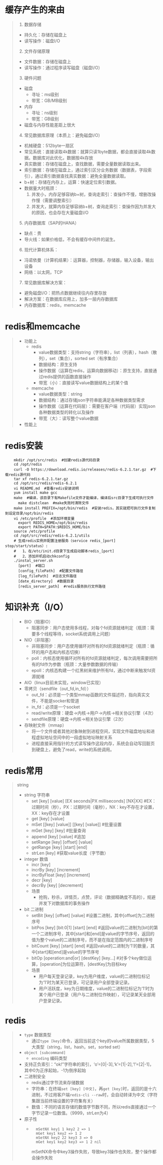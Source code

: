 # 缓存产生的来由
> 1. 数据存储
>   - 持久化：存储在磁盘上
>   - 读写操作：磁盘I/O
> 2. 文件存储原理
>   - 文件数据：存储在磁盘上
>   - 读写操作：通过程序读写磁盘（磁盘I/O）
> 3. 硬件问题
>   - 磁盘
>       - 寻址：ms级别
>       - 带宽：GB/MB级别
>   - 内存
>       - 寻址：ns级别
>       - 带宽：GB级别
>   - 磁盘与内存性能差距上很大
> 4. 常见数据库原理（本质上：避免磁盘I/O）
>   - 机械硬盘：512byte一扇区
>   - 常见系统：直接读取4k数据：就算只读1byte数据，都会直接读取4k数据。数据库对此优化，数据按4k存放
>   - 真实数据：存储在磁盘上，查找数据，需要全量数据读取出来。
>   - 索引数据：存储在磁盘上，通过索引区分业务数据（数据表，字段索引），通过索引数据查找真实数据：避免全量数据读取。
>   - b+树：存储在内存上，运算：快速定位索引数据。
>   - 数据量大时瓶颈：
>       1. 并发小，内存足够容纳b+树，查询走索引：查操作不慢，增删改操作慢（需要调整索引）
>       2. 并发大，就算内存足够容纳b+树，查询走索引：查操作因为并发大的原因，也会存在大量磁盘I/O
> 5. 内存数据库（SAP的HANA）
>   - 缺点：贵
>   - 导火线：如果价格低，不会有缓存中间件的诞生。
> 6. 现代计算机体系：
>   - 冯诺依曼（计算机结果）：运算器，控制器，存储器，输入设备，输出设备
>   - 网络：以太网，TCP
> 7. 常见数据库解决方案：
>   - 避免磁盘I/O：把热点数据继续往内存里存放
>   - 解决方案：在数据库应用上，加多一层内存数据库
>   - 内存数据库：redis，memcache

# redis和memcache
> - 功能上
>   - redis
>       - value数据类型：支持string（字符串），list（列表），hash（散列），set（集合），sorted set（有序集合）
>       - 数据结构：原生支持
>       - 操作数据（运算在redis，运算向数据移动）：原生支持，直接通过redis提供的函数直接操作
>       - 带宽（小）：直接读写value数据结构上的某个值
>   - memcache
>       - value数据类型：string
>       - 数据结构：通过存储json字符串能满足各种数据类型需求
>       - 操作数据（运算在代码层）：需要在客户端（代码层）实现json各种数据类型的转化以及操作
>       - 带宽（大）：读写整个value数据
> - 性能上
>

# redis安装
```shell script
    mkdir /opt/src/redis  #创建redis源代码目录
    cd /opt/redis
    curl -O https://download.redis.io/releases/redis-6.2.1.tar.gz  #下载redis源代码
    tar xf redis-6.2.1.tar.gz
    cd /opt/src/redis/redis-6.2.1
    vi README.md  #查看redis安装说明
    yum install make gcc
    make  #编译，该目录下有Makefile文件才能编译，编译后src目录下生成可执行文件
      make distclean  #make失败时清除文件
    make install PREFIX=/opt/bin/redis  #安装redis，其实就把可执行文件复制到设定目录/opt/bin/redis
    vi /etc/profile  #添加环境变量
      export REDIS_HOME=/opt/bin/redis
      export PATH=$PATH:$REDIS_HOME/bin
    source /etc/profile
    cd /opt/src/redis/redis-6.2.1/utils
    # 生成redis实例并配置注册服务（service redis_[port] stop/start/status）:
    #   1、在/etc/init.d目录下生成启动脚本redis_[port]
    #   2、添加开机启动chkconfig
    ./instal_server.sh
      [port]  #端口
      [config_filePath]  #配置文件路径
      [log_filePath]  #日志文件路径
      [date_directory]  #数据目录
      [redis_server_path]  #redis服务执行文件路径
```

# 知识补充（I/O）
> - BIO（阻塞IO）
>   - 阻塞同步：用户态使用多线程，对每个fd资源就绪判定（瓶颈：需要多个线程等待，socket系统调用上问题）
> - NIO（非阻塞）
>   - 非阻塞同步：用户态使用循环对所有的fd资源就绪判定（瓶颈：循环的用户态和内核态切换）
>   - poll：内核态使用循环对所有的fd资源就绪判定，每次调用需要把所有的fd作为参数（瓶颈：大量参数数据的传输）
>   - epoll：内核态构建一个红黑树来维护所有fd，通过中断来触发fd资源就绪
> - AIO（linux目前未实现，window已实现）
> - 零拷贝（sendfile（out_fd,in_fd））
>   - out_fd：必须是一个类型mmap函数的文件描述符，指向真实文件，不能是socker和管道
>   - in_fd：必须是一个socket
>   - read/write原理：硬盘->内核->用户->内核->相关协议引擎（4次）
>   - sendfile原理：硬盘->内核->相关协议引擎（2次）
> - 存映射文件（mmap）
>   - 将一个文件或者其他对象映射到进程空间，实现文件磁盘地址和进程虚拟地址空间中的一段虚拟地址映射关系
>   - 进程直接采用指针的方式读写操作这段内存，系统会自动写回脏页到硬盘上，避免了read，write的系统调用。

# redis常用
> string 
>   - string 字符串
>       - set [key] [value] [EX seconds|PX milliseconds] [NX|XX]  #EX：过期时间（秒），PX：过期时间（毫秒），NX：key不存在才设置，XX：key存在才设置
>       - get [key] [value]
>       - mSet [[key] [value]] [[key] [value]]  #批量设置
>       - mGet [key] [key]  #批量查询
>       - append [key] [value]  #追加
>       - setRange [key] [offset] [value]
>       - getRange [key] [start] [end]
>       - strLen [key]  #获取value长度（字节数）
>   - integer 数值
>       - incr [key]
>       - incrBy [key] [increment]
>       - incrByFloat [key] [increment]
>       - decr [key]
>       - decrBy [key] [decrement]
>       - 场景
>           - 抢购，秒杀，详情页，点赞，评论（数据精确度不高的），规避并发下对数据库的事务操作
>   - bit 二进制
>       - setBit [key] [offset] [value]  #设置二进制，其中[offset]为二进制序号
>       - bitPos [key] [bit:0|1] [start] [end]  #返回value的二进制为[bit]的第一个二进制序号，其中[start]和[end]是value的字节序号，返回的值为整个value的二进制序号，而不是在指定范围内的二进制序号
>       - bitCount [key] [start] [end]  #返回value的二进制为‘1’的数量，其中[start]和[end]是value的字节序号
>       - bitOp [operation:and|or] [destKey] [key...]  #对多个key做位运算，[operation]为位运算符，[destKey]为目标key
>       - 场景
>           - 用户每天登录记录，key为用户维度，value的二进制位标记为‘1’时为某天已登录，可记录用户全部登录记录。
>           - 用户活跃度，key为日期维度，value的二进制位标记为‘1’时为某个用户已登录（用户与二进制位作映射），可记录某天全部用户登录记录。
>       

# redis
> - ```type``` 数据类型
>   - 通过```type [key]```命令，返回当前这个key的value所属数据类型，5大类型（string，list，hash，set，sorted set）
> - ```object [subcommand]```
>   - ```encoding``` 编码类型
> - 支持正负索引：“ok!”字符串的索引，‘o’=[0|-3],‘k’=[1|-2],‘!’=[2|-1]，其中0为正序起始，-1为倒序起始
> - 二进制安全
>   - redis通过字节流来存储数据
>   - 字符串：在终端```set [key] [中文]```，再```get [key]```时，返回的是十六进制，不过用客户端```redis-cli --raw```时，会自动转译为中文（字符集跟当前终端设置的字符集有关）
>   - 数值：不同的语言存储的数值字节数不同，所以redis直接通过一个字节记录一位数值。（9999，strLen为4）
> - 原子性
>   - ```
>       mSetNX key1 1 key2 2 => 1
>       mGet key1 key2 => 1 2
>       mSetNX key2 22 key3 3 => 0
>       mGet key1 key2 key3 => 1 2 nil
>     ```  
>       mSetNX命令中key3操作失败，导致key3操作也失败，整个操作都会操作失败
